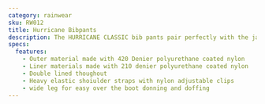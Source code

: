 ```yaml
---
category: rainwear
sku: RW012
title: Hurricane Bibpants
description: The HURRICANE CLASSIC bib pants pair perfectly with the jacket as the toughest product on the market. 420 Dienier Nylon outer shell and 210 Denier nylon shell, Both polyurethan coated. Lining and shell are sewn "coating to coating" to reduce abrasive damage to coating and improve lopngevity. The soft finish provides added comfort, inside and out. Wide leg design allows for "boots on" access
specs:
  features:
    - Outer material made with 420 Denier polyurethane coated nylon
    - Liner materials made with 210 denier polyurethane coated nylon
    - Double lined thoughout
    - Heavy elastic shoiulder straps with nylon adjustable clips
    - wide leg for easy over the boot donning and doffing
---
```

